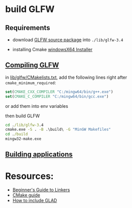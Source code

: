 # build GLFW

## Requirements

* download [GLFW source package](https://github.com/glfw/glfw/releases/download/3.4/glfw-3.4.zip) into `./lib/glfw-3.4`

* installing Cmake [windowsX64 Installer]( https://cmake.org/download/)

## [Compiling GLFW](https://www.glfw.org/docs/latest/compile_guide.html)

in [lib/glfw/CMakelists.txt](./lib/glfw-3.4/CMakelists.txt), add the following lines right after `cmake_minimum_required`:

```cmake
set(CMAKE_CXX_COMPILER "C:/mingw64/bin/g++.exe")
set(CMAKE_C_COMPILER "C:/mingw64/bin/gcc.exe")
```

or add them into env variables

then build GLFW

```cmd
cd ./lib/glfw-3.4
cmake.exe -S . -B .\build\ -G "MinGW Makefiles"
cd ./build
mingw32-make.exe
```

## [Building applications](https://www.glfw.org/docs/latest/build_guide.html)


# Resources:

* [Beginner's Guide to Linkers](https://www.lurklurk.org/linkers/linkers.html)
* [CMake guide](https://cmake.org/cmake/help/latest/guide/user-interaction)
* [How to include GLAD](https://rpxomi.github.io/)